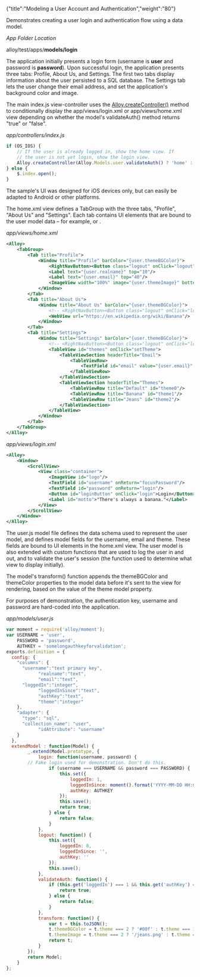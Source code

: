 {"title":"Modeling a User Account and Authentication","weight":"80"}

Demonstrates creating a user login and authentication flow using a data model.

*App Folder Location*

alloy/test/apps/**models/login**

The application initially presents a login form (username is **user** and password is **password**). Upon successful login, the application presents three tabs: Profile, About Us, and Settings. The first two tabs display information about the user persisted to a SQL database. The Settings tab lets the user change their email address, and set the application's background color and image.

The main index.js view-controller uses the [Alloy.createController()](#!/api/Alloy-method-createController) method to conditionally display the app/views/login.xml or app/views/home.xml view depending on whether the model's validateAuth() method returns "true" or "false".

*app/controllers/index.js*

```javascript
if (OS_IOS) {
    // If the user is already logged in, show the home view. If
    // the user is not yet login, show the login view.
    Alloy.createController(Alloy.Models.user.validateAuth() ? 'home' : 'login').getView().open();
} else {
    $.index.open();
}
```

The sample's UI was designed for iOS devices only, but can easily be adapted to Android or other platforms.

The home.xml view defines a TabGroup with the three tabs, "Profile", "About Us" and "Settings". Each tab contains UI elements that are bound to the user model data – for example, <Label text="{user.realname}" top="10"/> or <Window title="Settings" barColor="{user.themeBGColor}">.

*app/views/home.xml*

```xml
<Alloy>
    <TabGroup>
        <Tab title="Profile">
            <Window title="Profile" barColor="{user.themeBGColor}">
                <RightNavButton><Button class="logout" onClick="logout"/></RightNavButton>
                <Label text="{user.realname}" top="10"/>
                <Label text="{user.email}" top="40"/>
                <ImageView width="100%" image="{user.themeImage}" bottom="0"/>
            </Window>
        </Tab>
        <Tab title="About Us">
            <Window title="About Us" barColor="{user.themeBGColor}">
                <!-- <RightNavButton><Button class="logout" onClick="logout"/></RightNavButton> -->
                <WebView url="https://en.wikipedia.org/wiki/Banana"/>
            </Window>
        </Tab>
        <Tab title="Settings">
            <Window title="Settings" barColor="{user.themeBGColor}">
                <!-- <RightNavButton><Button class="logout" onClick="logout"/></RightNavButton> -->
                <TableView id="themes" onClick="setTheme">
                    <TableViewSection headerTitle="Email">
                        <TableViewRow>
                            <TextField id="email" value="{user.email}" onBlur="setEmail" />
                        </TableViewRow>
                    </TableViewSection>
                    <TableViewSection headerTitle="Themes">
                        <TableViewRow title="Default" id="theme0"/>
                        <TableViewRow title="Banana" id="theme1"/>
                        <TableViewRow title="Jeans" id="theme2"/>
                    </TableViewSection>
                </TableView>
            </Window>
        </Tab>
    </TabGroup>
</Alloy>
```

*app/views/login.xml*

```xml
<Alloy>
    <Window>
        <ScrollView>
            <View class="container">
                <ImageView id="logo"/>
                <TextField id="username" onReturn="focusPassword"/>
                <TextField id="password" onReturn="login"/>
                <Button id="loginButton" onClick="login">Login</Button>
                <Label id="motto">"There's always a banana."</Label>
            </View>
        </ScrollView>
    </Window>
</Alloy>
```

The user.js model file defines the data schema used to represent the user model, and defines model fields for the username, email and theme. These fields are bound to UI elements in the home.xml view. The user model is also extended with custom functions that are used to log the user in and out, and to validate the user's session (the function used to determine what view to display initially).

The model's transform() function appends the themeBGColor and themeColor properties to the model data before it's sent to the view for rendering, based on the value of the theme model property.

For purposes of demonstration, the authentication key, username and password are hard-coded into the application.

*app/models/user.js*

```javascript
var moment = require('alloy/moment');
var USERNAME = 'user',
    PASSWORD = 'password',
    AUTHKEY = 'somelongauthkeyforvalidation';
exports.definition = {
  config: {
    "columns": {
      "username":"text primary key",
            "realname":"text",
            "email":"text",
      "loggedIn":"integer",
            "loggedInSince":"text",
            "authKey":"text",
            "theme":"integer"
    },
    "adapter": {
      "type": "sql",
      "collection_name": "user",
            "idAttribute": "username"
    }
  },
  extendModel : function(Model) {
        _.extend(Model.prototype, {
            login: function(username, password) {
        // Fake login used for demonstration. Don't do this.
                if (username === USERNAME && password === PASSWORD) {
                    this.set({
                        loggedIn: 1,
                        loggedInSince: moment().format('YYYY-MM-DD HH:mm:ss.SSS'),
                        authKey: AUTHKEY
                    });
                    this.save();
                    return true;
                } else {
                    return false;
                }
            },
            logout: function() {
                this.set({
                    loggedIn: 0,
                    loggedInSince: '',
                    authKey: ''
                });
                this.save();
            },
            validateAuth: function() {
                if (this.get('loggedIn') === 1 && this.get('authKey') === AUTHKEY) {
                    return true;
                } else {
                    return false;
                }
            },
            transform: function() {
                var t = this.toJSON();
                t.themeBGColor = t.theme === 2 ? '#00f' : t.theme === 1 ? '#ff0' : '#963';
                t.themeImage = t.theme === 2 ? '/jeans.png' : t.theme === 1 ? '/banana.jpg' : '/family.jpg';
                return t;
            }
        });
        return Model;
    }
};
```
